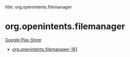 title: org.openintents.filemanager
# org.openintents.filemanager


[Google Play Store](https://play.google.com/store/apps/details?id=org.openintents.filemanager)


* [org.openintents.filemanager-161](./org.openintents.filemanager-161/)